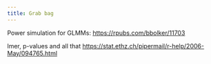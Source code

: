 ```yaml
---
title: Grab bag
---
```


Power simulation for GLMMs: <https://rpubs.com/bbolker/11703>

 lmer, p-values and all that
https://stat.ethz.ch/pipermail/r-help/2006-May/094765.html
